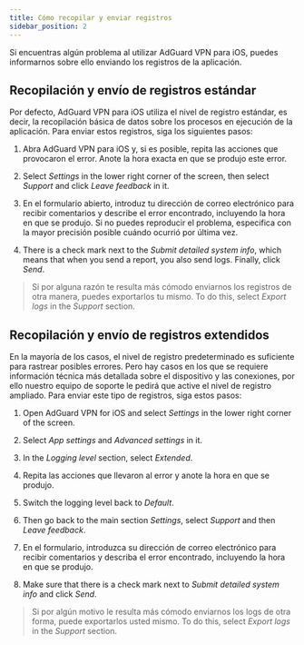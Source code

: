 ```yaml
---
title: Cómo recopilar y enviar registros
sidebar_position: 2
---
```


Si encuentras algún problema al utilizar AdGuard VPN para iOS, puedes informarnos sobre ello enviando los registros de la aplicación.

## Recopilación y envío de registros estándar

Por defecto, AdGuard VPN para iOS utiliza el nivel de registro estándar, es decir, la recopilación básica de datos sobre los procesos en ejecución de la aplicación. Para enviar estos registros, siga los siguientes pasos:

1. Abra AdGuard VPN para iOS y, si es posible, repita las acciones que provocaron el error. Anote la hora exacta en que se produjo este error.

2. Select *Settings* in the lower right corner of the screen, then select *Support* and click *Leave feedback* in it.

3. En el formulario abierto, introduz tu dirección de correo electrónico para recibir comentarios y describe el error encontrado, incluyendo la hora en que se produjo. Si no puedes reproducir el problema, especifica con la mayor precisión posible cuándo ocurrió por última vez.

4. There is a check mark next to the *Submit detailed system info*, which means that when you send a report, you also send logs. Finally, click *Send*.
> Si por alguna razón te resulta más cómodo enviarnos los registros de otra manera, puedes exportarlos tu mismo. To do this, select *Export logs* in the *Support* section.

## Recopilación y envío de registros extendidos

En la mayoría de los casos, el nivel de registro predeterminado es suficiente para rastrear posibles errores. Pero hay casos en los que se requiere información técnica más detallada sobre el dispositivo y las conexiones, por ello nuestro equipo de soporte le pedirá que active el nivel de registro ampliado. Para enviar este tipo de registros, siga estos pasos:

1. Open AdGuard VPN for iOS and select *Settings* in the lower right corner of the screen.

2. Select *App settings* and *Advanced settings* in it.

3. In the *Logging level* section, select *Extended*.

4. Repita las acciones que llevaron al error y anote la hora en que se produjo.

5. Switch the logging level back to *Default*.

6. Then go back to the main section *Settings*, select *Support* and then *Leave feedback*.

7. En el formulario, introduzca su dirección de correo electrónico para recibir comentarios y describa el error encontrado, incluyendo la hora en que se produjo.

8. Make sure that there is a check mark next to *Submit detailed system info* and click *Send*.
> Si por algún motivo le resulta más cómodo enviarnos los logs de otra forma, puede exportarlos usted mismo. To do this, select *Export logs* in the *Support* section.
